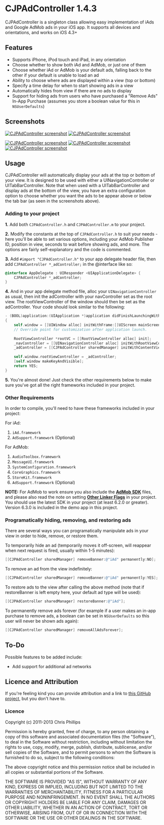 # CJPAdController 1.4.3

CJPAdController is a singleton class allowing easy implementation of iAds and Google AdMob ads in your iOS app. It supports all devices and orientations, and works on iOS 4.3+

## Features
* Supports iPhone, iPod touch and iPad, in any orientation
* Choose whether to show both iAd and AdMob, or just one of them
* Choose whether iAd or AdMob is your default ads, falling back to the other if your default is unable to load an ad
* Ability to choose where ads are displayed within a view (top or bottom)
* Specify a time delay for when to start showing ads in a view
* Automatically hides from view if there are no ads to display
* Support for hiding ads from users who have purchased a "Remove Ads" In-App Purchase (assumes you store a boolean value for this in `NSUserDefaults`)

## Screenshots

[![CJPAdController screenshot](http://i.imgur.com/6PMvwBom.png)](http://i.imgur.com/6PMvwBo.png) [![CJPAdController screenshot](http://i.imgur.com/hLGgUkZm.png)](http://i.imgur.com/hLGgUkZ.png)

[![CJPAdController screenshot](http://i.imgur.com/c0mvCv2m.png)](http://i.imgur.com/c0mvCv2.png) [![CJPAdController screenshot](http://i.imgur.com/MFA5gqkm.png)](http://i.imgur.com/MFA5gqk.png) [![CJPAdController screenshot](http://i.imgur.com/MFXBdskm.png)](http://i.imgur.com/MFXBdsk.png)

## Usage

CJPAdController will automatically display your ads at the top or bottom of your view. It is designed to be used with either a UINavigationController or UITabBarController. Note that when used with a UITabBarController and display ads at the bottom of the view, you have an extra configuration option to choose whether you want the ads to be appear above or below the tab bar (as seen in the screenshots above).

### Adding to your project

**1.** Add both `CJPAdController.h` and `CJPAdController.m` to your project. 

**2.** Modify the constants at the top of `CJPAdController.h` to suit your needs - here you'll be able to set various options, including your AdMob Publisher ID, position in view, seconds to wait before showing ads, and more. The options are fairly self-explanatory and the code is commented.

**3.** Add `#import "CJPAdController.h"` to your app delegate header file, then add `CJPAdController *_adController;` in the @interface like so:

```objective-c
@interface AppDelegate : UIResponder <UIApplicationDelegate> {
    CJPAdController *_adController;
}
```

**4.** And in your app delegate method file, alloc your `UINavigationController` as usual, then init the adController with your navController set as the root view. The rootViewController of the window should then be set as the adController. Your code should look similar to the following:

```objective-c
- (BOOL)application:(UIApplication *)application didFinishLaunchingWithOptions:(NSDictionary *)launchOptions
{
    self.window = [[UIWindow alloc] initWithFrame:[[UIScreen mainScreen] bounds]];
    // Override point for customization after application launch.
    
    RootViewController *rootVC = [[RootViewController alloc] init];
    _navController = [[UINavigationController alloc] initWithRootViewController:rootVC];
    _adController = [[CJPAdController sharedManager] initWithContentViewController:_navController];
    
    self.window.rootViewController = _adController;
    [self.window makeKeyAndVisible];
    return YES;
}
```

**5.** You're almost done! Just check the other requirements below to make sure you've got all the right frameworks included in your project.
  
### Other Requirements
In order to compile, you'll need to have these frameworks included in your project:

For iAd:

  1. `iAd.framework`
  2. `AdSupport.framework` (Optional)
  
For AdMob:

  1. `AudioToolbox.framework`
  2. `MessageUI.framework`
  3. `SystemConfiguration.framework`
  4. `CoreGraphics.framework`
  5. `StoreKit.framework`
  6. `AdSupport.framework` (Optional)

  
**NOTE:** For AdMob to work ensure you also include the [**AdMob SDK**](https://developers.google.com/mobile-ads-sdk/download#downloadios) files, and please also read the note on setting [**Other Linker Flags**](https://developers.google.com/mobile-ads-sdk/docs/) in your project. You should use the latest SDK in your project (at least 6.2.0 or greater). Version 6.3.0 is included in the demo app in this project.


### Programatically hiding, removing, and restoring ads
There are several ways you can programatically manipulate ads in your view in order to hide, remove, or restore them.

To temporarily hide an ad (temporarily moves it off-screen, will reappear when next request is fired, usually within 1-5 minutes):
```objective-c
[[CJPAdController sharedManager] removeBanner:@"iAd" permanently:NO];
```

To remove an ad from the view indefinitely:
```objective-c
[[CJPAdController sharedManager] removeBanner:@"iAd" permanently:YES];
```

To restore ads to the view after calling the above method (note that if restoreBanner is left empty here, your default ad type will be used):
```objective-c
[[CJPAdController sharedManager] restoreBanner:@"iAd"];
```

To permanently remove ads forever (for example if a user makes an in-app purchase to remove ads, a boolean can be set in `NSUserDefaults` so this user will never be shown ads again):
```objective-c
[[CJPAdController sharedManager] removeAllAdsForever];
```

## To-Do
Possible features to be added include:

* Add support for additional ad networks


## Licence and Attribution
If you're feeling kind you can provide attribution and a link to [this GitHub project](https://github.com/chrisjp/CJPAdController), but you don't have to.

### Licence
Copyright (c) 2011-2013 Chris Phillips

Permission is hereby granted, free of charge, to any person obtaining a copy
of this software and associated documentation files (the "Software"), to deal
in the Software without restriction, including without limitation the rights
to use, copy, modify, merge, publish, distribute, sublicense, and/or sell
copies of the Software, and to permit persons to whom the Software is
furnished to do so, subject to the following conditions:

The above copyright notice and this permission notice shall be included
in all copies or substantial portions of the Software.

THE SOFTWARE IS PROVIDED "AS IS", WITHOUT WARRANTY OF ANY KIND, EXPRESS OR
IMPLIED, INCLUDING BUT NOT LIMITED TO THE WARRANTIES OF MERCHANTABILITY,
FITNESS FOR A PARTICULAR PURPOSE AND NONINFRINGEMENT. IN NO EVENT SHALL THE
AUTHORS OR COPYRIGHT HOLDERS BE LIABLE FOR ANY CLAIM, DAMAGES OR OTHER
LIABILITY, WHETHER IN AN ACTION OF CONTRACT, TORT OR OTHERWISE, ARISING FROM,
OUT OF OR IN CONNECTION WITH THE SOFTWARE OR THE USE OR OTHER DEALINGS IN
THE SOFTWARE.